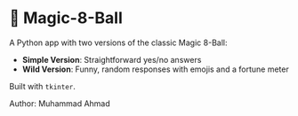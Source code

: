 # 🎱 Magic-8-Ball

A Python app with two versions of the classic Magic 8-Ball:
- **Simple Version**: Straightforward yes/no answers
- **Wild Version**: Funny, random responses with emojis and a fortune meter

Built with `tkinter`.

Author: Muhammad Ahmad
